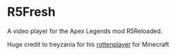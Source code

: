 # R5Fresh

A video player for the Apex Legends mod R5Reloaded.

Huge credit to treyzania for his [rottenplayer](https://gitlab.com/delbonis/rottenplayer) for Minecraft